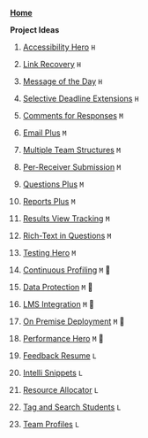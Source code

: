 [**Home**](./Home)

**Project Ideas**
1. [Accessibility Hero](./Accessibility-Hero) `H`
1. [Link Recovery](./Link-Recovery) `H`
1. [Message of the Day](./Message-of-the-Day) `H`
1. [Selective Deadline Extensions](./Selective-Deadline-Extensions) `H`

1. [Comments for Responses](./Comments-for-Responses) `M`
1. [Email Plus](./Email-Plus) `M`
1. [Multiple Team Structures](./Multiple-Team-Structures) `M`
1. [Per-Receiver Submission](./Per-Receiver-Submission) `M`
1. [Questions Plus](./Questions-Plus) `M`
1. [Reports Plus](./Reports-Plus) `M`
1. [Results View Tracking](./Results-View-Tracking) `M`
1. [Rich-Text in Questions](./Rich-Text-in-Questions) `M`
1. [Testing Hero](./Testing-Hero) `M`

1. [Continuous Profiling](./Continuous-Profiling) `M` :microscope:
1. [Data Protection](./Data-Protection) `M` :microscope:
1. [LMS Integration](./LMS-Integration) `M` :microscope:
1. [On Premise Deployment](./On-Premise-Deployment) `M` :microscope:
1. [Performance Hero](./Performance-Hero) `M` :microscope:

1. [Feedback Resume](./Feedback-Resume) `L`
1. [Intelli Snippets](./Intelli-Snippets) `L`
1. [Resource Allocator](./Resource-Allocator) `L`
1. [Tag and Search Students](./Tag-and-Search-Students) `L`
1. [Team Profiles](./Team-Profiles) `L`
